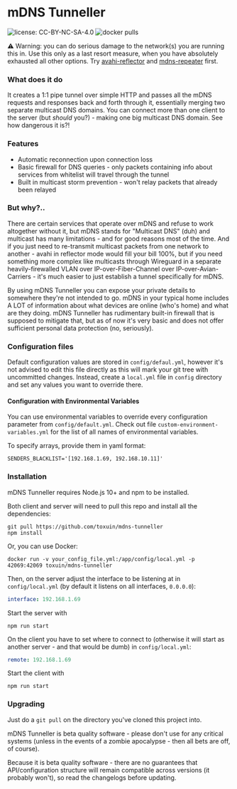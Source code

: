 # mDNS Tunneller

![license: CC-BY-NC-SA-4.0](https://img.shields.io/github/license/toxuin/mdns-tunneller) ![docker pulls](https://img.shields.io/docker/pulls/toxuin/mdns-tunneller)

⚠️ Warning: you can do serious damage to the network(s) you are running this in. Use this only as a last resort measure, when you have absolutely exhausted all other options. Try [avahi-reflector](https://linux.die.net/man/5/avahi-daemon.conf) and [mdns-repeater](https://bitbucket.org/geekman/mdns-repeater) first.

### What does it do

It creates a 1:1 pipe tunnel over simple HTTP and passes all the mDNS requests and responses back and forth through it, essentially merging two separate multicast DNS domains. You can connect more than one client to the server (but *should* you?) - making one big multicast DNS domain. See how dangerous it is?!

### Features

  - Automatic reconnection upon connection loss
  - Basic firewall for DNS queries - only packets containing info about services from whitelist will travel through the tunnel
  - Built in multicast storm prevention - won't relay packets that already been relayed 

### But why?..

There are certain services that operate over mDNS and refuse to work altogether without it, but mDNS stands for "Multicast DNS" (duh) and multicast has many limitations - and for good reasons most of the time. And if you just need to re-transmit multicast packets from one network to another - avahi in reflector mode would fill your bill 100%, but if you need something more complex like multicasts through Wireguard in a separate heavily-firewalled VLAN over IP-over-Fiber-Channel over IP-over-Avian-Carriers - it's much easier to just establish a tunnel specifically for mDNS.

By using mDNS Tunneller you can expose your private details to somewhere they're not intended to go. mDNS in your typical home includes A LOT of information about what devices are online (who's home) and what are they doing. mDNS Tunneller has rudimentary built-in firewall that is supposed to mitigate that, but as of now it's very basic and does not offer sufficient personal data protection (no, seriously).

### Configuration files

Default configuration values are stored in `config/defaul.yml`, however it's not advised to edit this file directly as this will mark your git tree with uncommitted changes. Instead, create a `local.yml` file in `config` directory and set any values you want to override there.

#### Configuration with Environmental Variables

You can use environmental variables to override every configuration parameter from `config/default.yml`. Check out file `custom-environment-variables.yml` for the list of all names of environmental variables.

To specify arrays, provide them in yaml format:

```
SENDERS_BLACKLIST='[192.168.1.69, 192.168.10.11]'
```

### Installation

mDNS Tunneller requires Node.js 10+ and npm to be installed.

Both client and server will need to pull this repo and install all the dependencies:

```shell script
git pull https://github.com/toxuin/mdns-tunneller
npm install
```

Or, you can use Docker:

```shell script
docker run -v your_config_file.yml:/app/config/local.yml -p 42069:42069 toxuin/mdns-tunneller
```

Then, on the server adjust the interface to be listening at in `config/local.yml` (by default it listens on all interfaces, `0.0.0.0`):

```yaml
interface: 192.168.1.69
``` 

Start the server with 

```shell script
npm run start
```

On the client you have to set where to connect to (otherwise it will start as another server - and that would be dumb) in `config/local.yml`:

```yaml
remote: 192.168.1.69
```

Start the client with
 
```shell script
npm run start
```

### Upgrading

Just do a `git pull` on the directory you've cloned this project into.

mDNS Tunneller is beta quality software - please don't use for any critical systems (unless in the events of a zombie apocalypse - then all bets are off, of course).

Because it is beta quality software - there are no guarantees that API/configuration structure will remain compatible across versions (it probably won't), so read the changelogs before updating.
